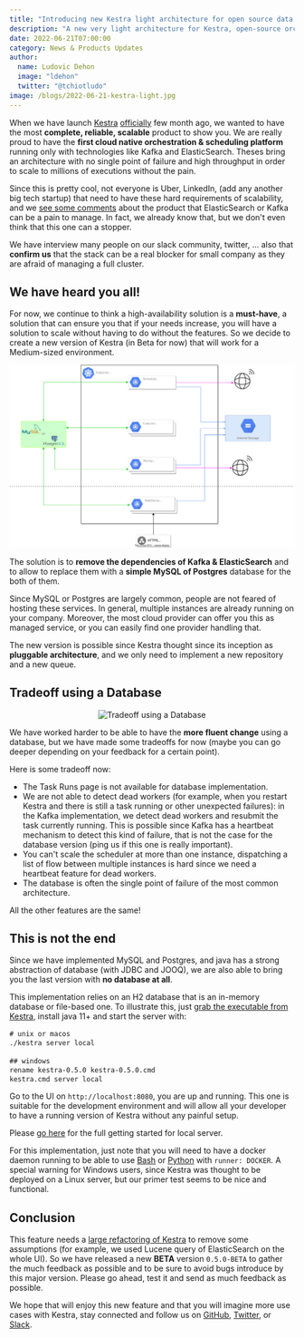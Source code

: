 ```yaml
---
title: "Introducing new Kestra light architecture for open source data orchestration."
description: "A new very light architecture for Kestra, open-source orchestration and scheduling platform."
date: 2022-06-21T07:00:00
category: News & Products Updates
author:
  name: Ludovic Dehon
  image: "ldehon"
  twitter: "@tchiotludo"
image: /blogs/2022-06-21-kestra-light.jpg
---
```


When we have launch [Kestra](https://github.com/kestra-io/kestra) [officially](../blogs/2022-02-01-kestra-opensource.md) few month ago, we wanted to have the most **complete, reliable, scalable** product to show you. We are really proud to have the **first cloud native orchestration & scheduling platform** running only with technologies like Kafka and ElasticSearch. Theses bring an architecture with no single point of failure and high throughput in order to scale to millions of executions without the pain.

Since this is pretty cool, not everyone is Uber, LinkedIn, (add any another big tech startup) that need to have these hard requirements of scalability, and we [see some comments](https://news.ycombinator.com/item?id=30790047) about the product that ElasticSearch or Kafka can be a pain to manage. In fact, we already know that, but we don't even think that this one can a stopper.

We have interview many people on our slack community, twitter, ... also that **confirm us** that the stack can be a real blocker for small company as they are afraid of managing a full cluster.

## We have heard you all!

For now, we continue to think a high-availability solution is a **must-have**, a solution that can ensure you that if your needs increase, you will have a solution to scale without having to do without the features. So we decide to create a new version of Kestra (in Beta for now) that will work for a Medium-sized environment.

<p style="text-align:center">
  <img src="/docs/architecture/architecture-sql.svg" class="zoom rounded img-thumbnail mt-4 mb-4" alt="Kestra Architecture">
</p>

The solution is to **remove the dependencies of Kafka & ElasticSearch** and to allow to replace them with a **simple MySQL of Postgres** database for the both of them.

Since MySQL or Postgres are largely common, people are not feared of hosting these services. In general, multiple instances are already running on your company. Moreover, the most cloud provider can offer you this as managed service, or you can easily find one provider handling that.

The new version is possible since Kestra thought since its inception as **pluggable architecture**, and we only need to implement a new repository and a new queue.

## Tradeoff using a Database

<p style="text-align:center">
<img src="/blogs/2022-06-21-light-architecture/warning.jpg" class="zoom rounded img-thumbnail mt-4 mb-4" alt="Tradeoff using a Database">
</p>

We have worked harder to be able to have the **more fluent change** using a database, but we have made some tradeoffs for now (maybe you can go deeper depending on your feedback for a certain point).

Here is some tradeoff now:
- The Task Runs page is not available for database implementation.
- We are not able to detect dead workers (for example, when you restart Kestra and there is still a task running or other unexpected failures): in the Kafka implementation, we detect dead workers and resubmit the task currently running. This is possible since Kafka has a heartbeat mechanism to detect this kind of failure, that is not the case for the database version (ping us if this one is really important).
- You can't scale the scheduler at more than one instance, dispatching a list of flow between multiple instances is hard since we need a heartbeat feature for dead workers.
- The database is often the single point of failure of the most common architecture.

All the other features are the same!

## This is not the end

Since we have implemented MySQL and Postgres, and java has a strong abstraction of database (with JDBC and JOOQ), we are also able to bring you the last version with **no database at all**.

This implementation relies on an H2 database that is an in-memory database or file-based one. To illustrate this, just [grab the executable from Kestra](https://github.com/kestra-io/kestra/releases/tag/v0.5.0-BETA), install java 11+ and start the server with:

```shell
# unix or macos
./kestra server local

## windows
rename kestra-0.5.0 kestra-0.5.0.cmd
kestra.cmd server local
```

Go to the UI on `http://localhost:8080`, you are up and running. This one is suitable for the development environment and will allow all your developer to have a running version of Kestra without any painful setup.

Please [go here](../docs/07.administrator-guide/04.servers.md#kestra-local-development-server-with-no-dependencies) for the full getting started for local server.

For this implementation, just note that you will need to have a docker daemon running to be able to use [Bash](../plugins/core/tasks/scripts/io.kestra.core.tasks.scripts.Bash.md) or [Python](../plugins/core/tasks/scripts/io.kestra.core.tasks.scripts.Python.md) with `runner: DOCKER`. A special warning for Windows users, since Kestra was thought to be deployed on a Linux server, but our primer test seems to be nice and functional.


## Conclusion

This feature needs a [large refactoring of Kestra](https://github.com/kestra-io/kestra/pull/368) to remove some assumptions (for example, we used Lucene query of ElasticSearch on the whole UI). So we have released a new **BETA** version `0.5.0-BETA` to gather the much feedback as possible and to be sure to avoid bugs introduce by this major version. Please go ahead, test it and send as much feedback as possible.

We hope that will enjoy this new feature and that you will imagine more use cases with Kestra, stay connected and follow us on [GitHub](https://github.com/kestra-io/kestra), [Twitter](https://twitter.com/kestra_io), or [Slack](https://kestra.io/slack).
